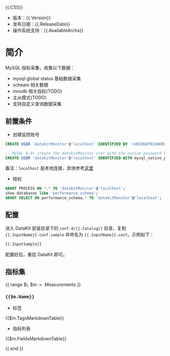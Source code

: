 {{.CSS}}

- 版本：{{.Version}}
- 发布日期：{{.ReleaseDate}}
- 操作系统支持：{{.AvailableArchs}}

# 简介

MySQL 指标采集，收集以下数据：

- mysql global status 基础数据采集
- scheam 相关数据
- innodb 相关指标(TODO)
- 主从模式(TODO)
- 支持自定义查询数据采集

## 前置条件

- 创建监控账号

```sql
CREATE USER 'datakitMonitor'@'localhost' IDENTIFIED BY '<UNIQUEPASSWORD>';

-- MySQL 8.0+ create the datakitMonitor user with the native password hashing method
CREATE USER 'datakitMonitor'@'localhost' IDENTIFIED WITH mysql_native_password by '<UNIQUEPASSWORD>';
```

备注：`localhost` 是本地连接，具体参考[这里](https://dev.mysql.com/doc/refman/8.0/en/creating-accounts.html)

- 授权

```sql
GRANT PROCESS ON *.* TO 'datakitMonitor'@'localhost';
show databases like 'performance_schema';
GRANT SELECT ON performance_schema.* TO 'datakitMonitor'@'localhost';
```

## 配置

进入 DataKit 安装目录下的 `conf.d/{{.Catalog}}` 目录，复制 `{{.InputName}}.conf.sample` 并命名为 `{{.InputName}}.conf`。示例如下：

```python
{{.InputSample}}
```

配置好后，重启 DataKit 即可。

## 指标集

{{ range $i, $m := .Measurements }}

### `{{$m.Name}}`

-  标签

{{$m.TagsMarkdownTable}}

- 指标列表

{{$m.FieldsMarkdownTable}}

{{ end }}
